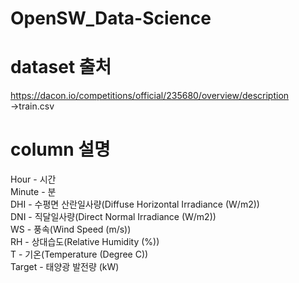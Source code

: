 # OpenSW_Data-Science

# dataset 출처
https://dacon.io/competitions/official/235680/overview/description  
->train.csv
# column 설명  
  
Hour - 시간  
Minute - 분  
DHI - 수평면 산란일사량(Diffuse Horizontal Irradiance (W/m2))  
DNI - 직달일사량(Direct Normal Irradiance (W/m2))  
WS - 풍속(Wind Speed (m/s))  
RH - 상대습도(Relative Humidity (%))  
T - 기온(Temperature (Degree C))  
Target - 태양광 발전량 (kW)
